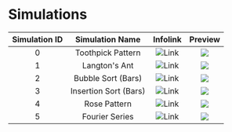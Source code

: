# Simulations

| Simulation ID |  Simulation Name  | Infolink | Preview |
| :-----------: | :---------------: | :------: | :-----: |
|       0       | Toothpick Pattern | ![Link](https://en.wikipedia.org/wiki/Toothpick_sequence) | ![](https://github.com/cod-ed/simulate/blob/assets/previews/gifs/ToothpickPattern.gif) |
|       1       |   Langton's Ant   | ![Link](https://en.wikipedia.org/wiki/Langton%27s_ant) | ![](https://github.com/cod-ed/simulate/blob/assets/previews/gifs/LangtonsAnt.gif) |
|       2       | Bubble Sort (Bars) | ![Link](https://en.wikipedia.org/wiki/Bubble_sort) | ![](https://github.com/cod-ed/simulate/blob/assets/previews/gifs/BubbleSortBars.gif) |
|       3       | Insertion Sort (Bars) | ![Link](https://en.wikipedia.org/wiki/Insertion_sort) | ![](https://github.com/cod-ed/simulate/blob/assets/previews/gifs/InsertionSortBars.gif) |
|       4       | Rose Pattern | ![Link](https://en.wikipedia.org/wiki/Rose_(mathematics)) | ![](https://github.com/cod-ed/simulate/blob/master/images/RosePattern.gif) |
|       5       | Fourier Series | ![Link](https://en.wikipedia.org/wiki/Fourier_series) | ![](https://github.com/cod-ed/simulate/blob/master/images/Fourier.gif) |

